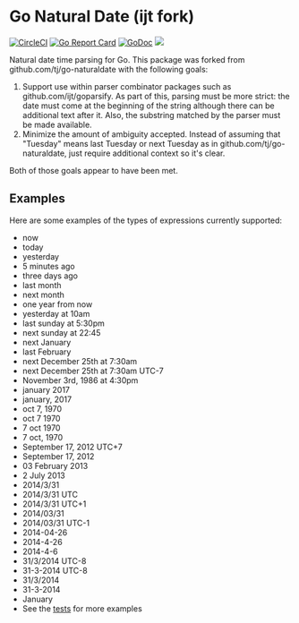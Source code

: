 # Go Natural Date (ijt fork)

[![CircleCI](https://circleci.com/gh/ijt/go-naturaldate/tree/master.svg?style=shield)](https://circleci.com/gh/ijt/go-naturaldate/tree/master)
[![Go Report Card](https://goreportcard.com/badge/github.com/ijt/go-naturaldate)](https://goreportcard.com/report/github.com/ijt/go-naturaldate)
[![GoDoc](https://godoc.org/github.com/tj/go-naturaldate?status.svg)](https://godoc.org/github.com/tj/go-naturaldate)
![](https://img.shields.io/badge/license-MIT-blue.svg)

Natural date time parsing for Go. This package was forked from github.com/tj/go-naturaldate with the following goals:

1. Support use within parser combinator packages such as github.com/ijt/goparsify. As part of this, parsing must be more strict: the date must come at the beginning of the string although there can be additional text after it. Also, the substring matched by the parser must be made available.
2. Minimize the amount of ambiguity accepted. Instead of assuming that "Tuesday" means last Tuesday or next Tuesday as in github.com/tj/go-naturaldate, just require additional context so it's clear.

Both of those goals appear to have been met.

## Examples

Here are some examples of the types of expressions currently supported:

- now
- today
- yesterday
- 5 minutes ago
- three days ago
- last month
- next month
- one year from now
- yesterday at 10am
- last sunday at 5:30pm
- next sunday at 22:45
- next January
- last February
- next December 25th at 7:30am
- next December 25th at 7:30am UTC-7
- November 3rd, 1986 at 4:30pm
- january 2017
- january, 2017
- oct 7, 1970
- oct 7 1970
- 7 oct 1970
- 7 oct, 1970
- September 17, 2012 UTC+7
- September 17, 2012
- 03 February 2013
- 2 July 2013
- 2014/3/31
- 2014/3/31 UTC
- 2014/3/31 UTC+1
- 2014/03/31
- 2014/03/31 UTC-1
- 2014-04-26
- 2014-4-26
- 2014-4-6
- 31/3/2014 UTC-8
- 31-3-2014 UTC-8
- 31/3/2014
- 31-3-2014
- January
- See the [tests](./naturaldate_test.go) for more examples
